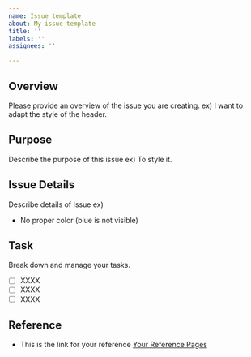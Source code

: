```yaml
---
name: Issue template
about: My issue template
title: ''
labels: ''
assignees: ''

---
```


## Overview
Please provide an overview of the issue you are creating.
ex) I want to adapt the style of the header.

## Purpose
Describe the purpose of this issue
ex) To style it.

## Issue Details
Describe details of Issue
ex)
* No proper color (blue is not visible)


## Task
Break down and manage your tasks.
- [ ] XXXX
- [ ] XXXX
- [ ] XXXX

## Reference
* This is the link for your reference [Your Reference Pages](https://hogehoge.hogehoge.coom/)

